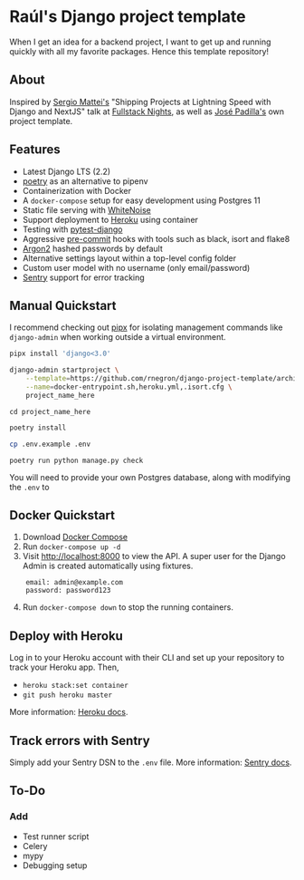 # Raúl's Django project template

When I get an idea for a backend project, I want to get up and running quickly with all my favorite packages. Hence this template repository!

## About

Inspired by [Sergio Mattei's](https://twitter.com/matteing) "Shipping Projects at Lightning Speed with Django and NextJS" talk at [Fullstack Nights](https://twitter.com/rucury/status/1207092925542342656), as well as [José Padilla's](https://github.com/jpadilla/django-project-template) own project template.

## Features

* Latest Django LTS (2.2)
* [poetry](https://python-poetry.org/) as an alternative to pipenv
* Containerization with Docker
* A `docker-compose` setup for easy development using Postgres 11
* Static file serving with [WhiteNoise](http://whitenoise.evans.io/en/stable/)
* Support deployment to [Heroku](https://dashboard.heroku.com/) using container
* Testing with [pytest-django](https://pytest-django.readthedocs.io/en/latest/index.html)
* Aggressive [pre-commit](https://pre-commit.com/) hooks with tools such as black, isort and flake8
* [Argon2](https://docs.djangoproject.com/en/2.2/topics/auth/passwords/#using-argon2-with-django) hashed passwords by default
* Alternative settings layout within a top-level config folder
* Custom user model with no username (only email/password)
* [Sentry](https://sentry.io) support for error tracking


## Manual Quickstart

I recommend checking out [pipx](https://github.com/pipxproject/pipx) for isolating management commands like `django-admin` when working outside a virtual environment.


```bash
pipx install 'django<3.0'
```

```bash
django-admin startproject \
    --template=https://github.com/rnegron/django-project-template/archive/master.zip \
    --name=docker-entrypoint.sh,heroku.yml,.isort.cfg \
    project_name_here
```

```
cd project_name_here
```

```bash
poetry install
```

```bash
cp .env.example .env
```

```
poetry run python manage.py check
```

You will need to provide your own Postgres database, along with modifying the `.env` to


## Docker Quickstart

1. Download [Docker Compose](https://docs.docker.com/compose/install/)
2. Run `docker-compose up -d`
3. Visit [http://localhost:8000](http//localhost:8000) to view the API. A super user for the Django Admin is created automatically using fixtures.

```
    email: admin@example.com
    password: password123
```

4. Run `docker-compose down` to stop the running containers.

## Deploy with Heroku

Log in to your Heroku account with their CLI and set up your repository to track your Heroku app. Then,

* `heroku stack:set container`
* `git push heroku master`

More information: [Heroku docs](https://devcenter.heroku.com/articles/build-docker-images-heroku-yml).

## Track errors with Sentry

Simply add your Sentry DSN to the `.env` file.
More information: [Sentry docs](https://sentry.io/for/django/).


## To-Do

### Add
- Test runner script
- Celery
- mypy
- Debugging setup

